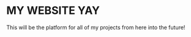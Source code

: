 <div class="header">
  <h1>MY WEBSITE YAY</h1>
  <p>This will be the platform for all of my projects from here into the future!</p>
</div> 
